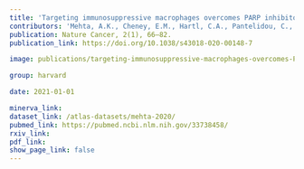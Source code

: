 ```yaml
---
title: 'Targeting immunosuppressive macrophages overcomes PARP inhibitor resistance in BRCA1-associated triple-negative breast cancer.'
contributors: 'Mehta, A.K., Cheney, E.M., Hartl, C.A., Pantelidou, C., Oliwa, M., Castrillon, J.A., Lin, Lin, J.-R., ... Guerriero, J. (2021).'
publication: Nature Cancer, 2(1), 66–82.
publication_link: https://doi.org/10.1038/s43018-020-00148-7

image: publications/targeting-immunosuppressive-macrophages-overcomes-PARP-inhibitor-resistance-in-BRCA1-associated-triple-negative-breast-cancer.PNG

group: harvard

date: 2021-01-01

minerva_link:
dataset_link: /atlas-datasets/mehta-2020/
pubmed_link: https://pubmed.ncbi.nlm.nih.gov/33738458/
rxiv_link:
pdf_link:
show_page_link: false
---
```

